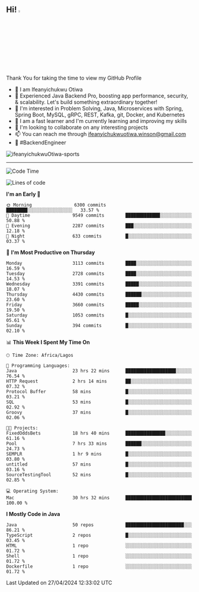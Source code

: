 <!-- BLOG-POST-LIST:START --><!-- BLOG-POST-LIST:END -->

## Hi! <img src="https://media.giphy.com/media/hvRJCLFzcasrR4ia7z/giphy.gif" width="4%"> 

Thank You for taking the time to view my GitHub Profile

- 👋 I am Ifeanyichukwu Otiwa
- 🚀 Experienced Java Backend Pro, boosting app performance, security, & scalability. Let's build something extraordinary together!
- 👀 I'm interested in Problem Solving, Java, Microservices with Spring, Spring Boot, MySQL, gRPC, REST, Kafka, git, Docker, and Kubernetes
- 🌱 I am a fast learner and I'm currently learning and improving my skills
- 💞️ I'm looking to collaborate on any interesting projects
- 📫 You can reach me through ifeanyichukwuotiwa.winson@gmail.com
- 🚀 #BackendEngineer

<p align="left" marginTop="10px"> <img src="https://komarev.com/ghpvc/?username=ifeanyichukwuOtiwa-sports&label=Profile%20views&color=0e75b6&style=for-the-badge" alt="ifeanyichukwuOtiwa-sports" /> </p>

***

<!--START_SECTION:waka-->
![Code Time](http://img.shields.io/badge/Code%20Time-2%2C458%20hrs%2014%20mins-blue)

![Lines of code](https://img.shields.io/badge/From%20Hello%20World%20I%27ve%20Written-5.0%20million%20lines%20of%20code-blue)

**I'm an Early 🐤** 

```text
🌞 Morning                6300 commits        ████████░░░░░░░░░░░░░░░░░   33.57 % 
🌆 Daytime                9549 commits        █████████████░░░░░░░░░░░░   50.88 % 
🌃 Evening                2287 commits        ███░░░░░░░░░░░░░░░░░░░░░░   12.18 % 
🌙 Night                  633 commits         █░░░░░░░░░░░░░░░░░░░░░░░░   03.37 % 
```
📅 **I'm Most Productive on Thursday** 

```text
Monday                   3113 commits        ████░░░░░░░░░░░░░░░░░░░░░   16.59 % 
Tuesday                  2728 commits        ████░░░░░░░░░░░░░░░░░░░░░   14.53 % 
Wednesday                3391 commits        █████░░░░░░░░░░░░░░░░░░░░   18.07 % 
Thursday                 4430 commits        ██████░░░░░░░░░░░░░░░░░░░   23.60 % 
Friday                   3660 commits        █████░░░░░░░░░░░░░░░░░░░░   19.50 % 
Saturday                 1053 commits        █░░░░░░░░░░░░░░░░░░░░░░░░   05.61 % 
Sunday                   394 commits         █░░░░░░░░░░░░░░░░░░░░░░░░   02.10 % 
```


📊 **This Week I Spent My Time On** 

```text
🕑︎ Time Zone: Africa/Lagos

💬 Programming Languages: 
Java                     23 hrs 22 mins      ███████████████████░░░░░░   76.54 % 
HTTP Request             2 hrs 14 mins       ██░░░░░░░░░░░░░░░░░░░░░░░   07.32 % 
Protocol Buffer          58 mins             █░░░░░░░░░░░░░░░░░░░░░░░░   03.21 % 
SQL                      53 mins             █░░░░░░░░░░░░░░░░░░░░░░░░   02.92 % 
Groovy                   37 mins             █░░░░░░░░░░░░░░░░░░░░░░░░   02.06 % 

🐱‍💻 Projects: 
FixedOddsBets            18 hrs 40 mins      ███████████████░░░░░░░░░░   61.16 % 
Pool                     7 hrs 33 mins       ██████░░░░░░░░░░░░░░░░░░░   24.73 % 
SEMPLR                   1 hr 9 mins         █░░░░░░░░░░░░░░░░░░░░░░░░   03.80 % 
untitled                 57 mins             █░░░░░░░░░░░░░░░░░░░░░░░░   03.16 % 
SourceTestingTool        52 mins             █░░░░░░░░░░░░░░░░░░░░░░░░   02.85 % 

💻 Operating System: 
Mac                      30 hrs 32 mins      █████████████████████████   100.00 % 
```

**I Mostly Code in Java** 

```text
Java                     50 repos            ██████████████████████░░░   86.21 % 
TypeScript               2 repos             █░░░░░░░░░░░░░░░░░░░░░░░░   03.45 % 
HTML                     1 repo              ░░░░░░░░░░░░░░░░░░░░░░░░░   01.72 % 
Shell                    1 repo              ░░░░░░░░░░░░░░░░░░░░░░░░░   01.72 % 
Dockerfile               1 repo              ░░░░░░░░░░░░░░░░░░░░░░░░░   01.72 % 
```




 Last Updated on 27/04/2024 12:33:02 UTC
<!--END_SECTION:waka-->

<!--
<p align="center">
![trophy](https://github-profile-trophy.vercel.app/?username=ifeanyichukwuOtiwa-sports&theme=onedark) (https://github.com/ryo-ma/github-profile-trophy)
</p>
-->

<!---
ifeanyi-otiwa/ifeanyi-otiwa is a ✨ special ✨ repository because its `README.md` (this file) appears on your GitHub profile.
You can click the Preview link to take a look at your changes.
--->
